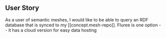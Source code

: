
## User Story

As a user of semantic meshes, I would like to be able to query an RDF database
that is synced to my [[concept.mesh-repo]]. Fluree is one option -- it has
a cloud version for easy data hosting
